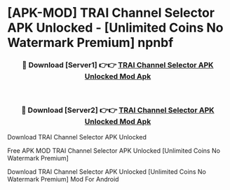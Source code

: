 # [APK-MOD] TRAI Channel Selector APK Unlocked - [Unlimited Coins No Watermark Premium] npnbf



<div align="center">
<h3>🔴 Download [Server1] 👉👉 <a href="https://momento.my/?title=TRAI_Channel_Selector_APK_Unlocked">TRAI Channel Selector APK Unlocked Mod Apk</a></h3><br>

<h3>🔴 Download [Server2] 👉👉 <a href="https://momento.my/?title=TRAI_Channel_Selector_APK_Unlocked">TRAI Channel Selector APK Unlocked Mod Apk</a></h3>
</div>



Download TRAI Channel Selector APK Unlocked 

Free APK MOD TRAI Channel Selector APK Unlocked [Unlimited Coins No Watermark Premium]

Download TRAI Channel Selector APK Unlocked [Unlimited Coins No Watermark Premium] Mod For Android
